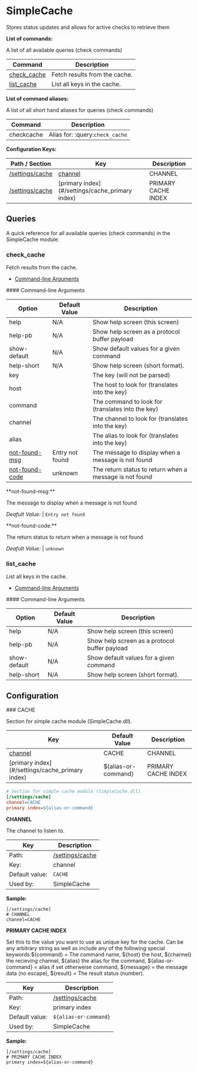 # SimpleCache

Stores status updates and allows for active checks to retrieve them



**List of commands:**

A list of all available queries (check commands)

| Command                     | Description                   |
|-----------------------------|-------------------------------|
| [check_cache](#check_cache) | Fetch results from the cache. |
| [list_cache](#list_cache)   | List all keys in the cache.   |


**List of command aliases:**

A list of all short hand aliases for queries (check commands)


| Command    | Description                     |
|------------|---------------------------------|
| checkcache | Alias for: :query:`check_cache` |


**Configuration Keys:**



    
| Path / Section                      | Key                                             | Description         |
|-------------------------------------|-------------------------------------------------|---------------------|
| [/settings/cache](#/settings/cache) | [channel](#/settings/cache_channel)             | CHANNEL             |
| [/settings/cache](#/settings/cache) | [primary index](#/settings/cache_primary index) | PRIMARY CACHE INDEX |





## Queries

A quick reference for all available queries (check commands) in the SimpleCache module.

### check_cache

Fetch results from the cache.


* [Command-line Arguments](#check_cache_options)





<a name="check_cache_help"/>

<a name="check_cache_help-pb"/>

<a name="check_cache_show-default"/>

<a name="check_cache_help-short"/>

<a name="check_cache_key"/>

<a name="check_cache_host"/>

<a name="check_cache_command"/>

<a name="check_cache_channel"/>

<a name="check_cache_alias"/>

<a name="check_cache_options"/>
#### Command-line Arguments


| Option                                        | Default Value   | Description                                             |
|-----------------------------------------------|-----------------|---------------------------------------------------------|
| help                                          | N/A             | Show help screen (this screen)                          |
| help-pb                                       | N/A             | Show help screen as a protocol buffer payload           |
| show-default                                  | N/A             | Show default values for a given command                 |
| help-short                                    | N/A             | Show help screen (short format).                        |
| key                                           |                 | The key (will not be parsed)                            |
| host                                          |                 | The host to look for (translates into the key)          |
| command                                       |                 | The command to look for (translates into the key)       |
| channel                                       |                 | The channel to look for (translates into the key)       |
| alias                                         |                 | The alias to look for (translates into the key)         |
| [not-found-msg](#check_cache_not-found-msg)   | Entry not found | The message to display when a message is not found      |
| [not-found-code](#check_cache_not-found-code) | unknown         | The return status to return when a message is not found |



<a name="check_cache_not-found-msg"/>
**not-found-msg:**

The message to display when a message is not found


*Deafult Value:* | `Entry not found`



<a name="check_cache_not-found-code"/>
**not-found-code:**

The return status to return when a message is not found


*Deafult Value:* | `unknown`




### list_cache

List all keys in the cache.


* [Command-line Arguments](#list_cache_options)





<a name="list_cache_help"/>

<a name="list_cache_help-pb"/>

<a name="list_cache_show-default"/>

<a name="list_cache_help-short"/>

<a name="list_cache_options"/>
#### Command-line Arguments


| Option       | Default Value | Description                                   |
|--------------|---------------|-----------------------------------------------|
| help         | N/A           | Show help screen (this screen)                |
| help-pb      | N/A           | Show help screen as a protocol buffer payload |
| show-default | N/A           | Show default values for a given command       |
| help-short   | N/A           | Show help screen (short format).              |






## Configuration

<a name="/settings/cache"/>
### CACHE

Section for simple cache module (SimpleCache.dll).




| Key                                             | Default Value       | Description         |
|-------------------------------------------------|---------------------|---------------------|
| [channel](#/settings/cache_channel)             | CACHE               | CHANNEL             |
| [primary index](#/settings/cache_primary index) | ${alias-or-command} | PRIMARY CACHE INDEX |



```ini
# Section for simple cache module (SimpleCache.dll).
[/settings/cache]
channel=CACHE
primary index=${alias-or-command}

```




<a name="/settings/cache_channel"/>

**CHANNEL**

The channel to listen to.





| Key            | Description                         |
|----------------|-------------------------------------|
| Path:          | [/settings/cache](#/settings/cache) |
| Key:           | channel                             |
| Default value: | `CACHE`                             |
| Used by:       | SimpleCache                         |


**Sample:**

```
[/settings/cache]
# CHANNEL
channel=CACHE
```


<a name="/settings/cache_primary index"/>

**PRIMARY CACHE INDEX**

Set this to the value you want to use as unique key for the cache.
Can be any arbitrary string as well as include any of the following special keywords:${command} = The command name, ${host} the host, ${channel} the recieving channel, ${alias} the alias for the command, ${alias-or-command} = alias if set otherweise command, ${message} = the message data (no escape), ${result} = The result status (number).





| Key            | Description                         |
|----------------|-------------------------------------|
| Path:          | [/settings/cache](#/settings/cache) |
| Key:           | primary index                       |
| Default value: | `${alias-or-command}`               |
| Used by:       | SimpleCache                         |


**Sample:**

```
[/settings/cache]
# PRIMARY CACHE INDEX
primary index=${alias-or-command}
```


